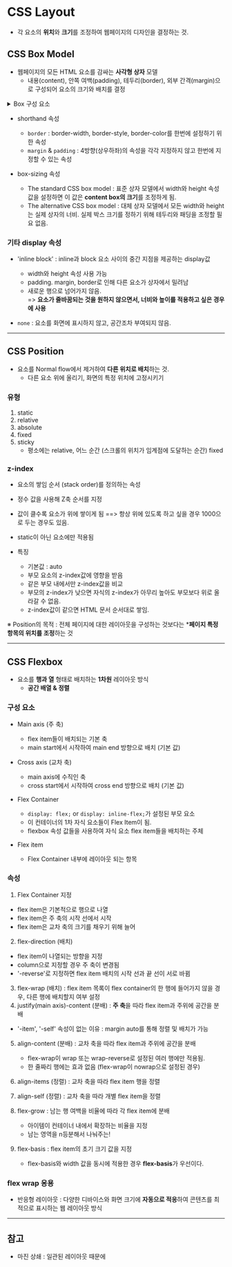 # CSS Layout

- 각 요소의 **위치**와 **크기**를 조정하여 웹페이지의 디자인을 결정하는 것.

## CSS Box Model

- 웹페이지의 모든 HTML 요소를 감싸는 **사각형 상자** 모델
    - 내용(content), 안쪽 여백(padding), 테두리(border), 외부 간격(margin)으로 구성되어 요소의 크기와 배치를 결정

<details>
    <summary>Box 구성 요소</summary>

- Margin : 이 박스와 다른 요소 사이의 공백, **가장 바깥쪽** 영역. `margin` 관련 속성을 사용하여 크기 조정
- Border : 콘텐츠와 패딩을 **감싸는** 테두리 영역. `border` 관련 속성을 사용하여 크기 조정
- Content : **실제 콘텐츠**가 표시되는 영역. `width` 및 `height` 속성을 사용하여 크기 조정.
- Padding : 콘텐츠 주위에 위치하는 **공백**. `padding` 관련 속성을 사용하여 크기 조정.

</details>

- shorthand 속성
    - `border` : border-width, border-style, border-color를 한번에 설정하기 위한 속성
    - `margin` & `padding` : 4방향(상우하좌)의 속성을 각각 지정하지 않고 한번에 지정할 수 있는 속성

- box-sizing 속성
    - The standard CSS box model : 표준 상자 모델에서 width와 height 속성 값을 설정하면 이 값은 **content box의 크기**를 조정하게 됨.
    - The alternative CSS box model : 대체 상자 모델에서 모든 width와 height는 실제 상자의 너비. 실제 박스 크기를 정하기 위해 테두리와 패딩을 조정할 필요 없음.

### 기타 display 속성

- 'inline block' : inline과 block 요소 사이의 중간 지점을 제공하는 display값
    - width와 height 속성 사용 가능
    - padding. margin, border로 인해 다른 요소가 상자에서 밀려남
    - 새로운 행으로 넘어가지 않음.  
    => **요소가 줄바꿈되는 것을 원하지 않으면서, 너비와 높이를 적용하고 싶은 경우에 사용**

- `none` : 요소를 화면에 표시하지 않고, 공간조차 부여되지 않음.

---

## CSS Position

- 요소를 Normal flow에서 제거하여 **다른 위치로 배치**하는 것.
    - 다른 요소 위에 올리기, 화면의 특정 위치에 고정시키기
 
### 유형
1. static
2. relative
3. absolute
4. fixed
5. sticky
    - 평소에는 relative, 어느 순간 (스크롤의 위치가 임계점에 도달하는 순간) fixed
  

### z-index

- 요소의 쌓임 순서 (stack order)를 정의하는 속성
- 정수 값을 사용해 Z축 순서를 지정
- 값이 클수록 요소가 위에 쌓이게 됨 ==> 항상 위에 있도록 하고 싶을 경우 1000으로 두는 경우도 있음. 
- static이 아닌 요소에만 적용됨

- 특징
    - 기본값 : auto
    - 부모 요소의 z-index값에 영향을 받음
    - 같은 부모 내에서만 z-index값을 비교
    - 부모의 z-index가 낮으면 자식의 z-index가 아무리 높아도 부모보다 위로 올라갈 수 없음.
    - z-index값이 같으면 HTML 문서 순서대로 쌓임.
 
※ Position의 목적 : 전체 페이지에 대한 레이아웃을 구성하는 것보다는 ***페이지 특정 항목의 위치를 조정**하는 것

---

## CSS Flexbox

- 요소를 **행과 열** 형태로 배치하는 **1차원** 레이아웃 방식
    - **공간 배열 & 정렬**

### 구성 요소

- Main axis (주 축)
    - flex item들이 배치되는 기본 축
    - main start에서 시작하여 main end 방향으로 배치 (기본 값)

- Cross axis (교차 축)
    - main axis에 수직인 축
    - cross start에서 시작하여 cross end 방향으로 배치 (기본 값)

- Flex Container
    - `display: flex;` or `display: inline-flex;`가 설정된 부모 요소
    - 이 컨테이너의 1차 자식 요소들이 Flex Item이 됨.
    - flexbox 속성 값들을 사용하여 자식 요소 flex item들을 배치하는 주체

- Flex item
    - Flex Container 내부에 레이아웃 되는 항목
 
### 속성

1. Flex Container 지정
- flex item은 기본적으로 행으로 나열
- flex item은 주 축의 시작 선에서 시작
- flex item은 교차 축의 크기를 채우기 위해 늘어

2. flex-direction (배치)
- flex item이 나열되는 방향을 지정
- column으로 지정할 경우 주 축이 변경됨
- '-reverse'로 지정하면 flex item 배치의 시작 선과 끝 선이 서로 바뀜

3. flex-wrap (배치) : flex item 목록이 flex container의 한 행에 들어가지 않을 경우, 다른 행에 배치할지 여부 설정
4. justify(main axis)-content (분배) : **주 축**을 따라 flex item과 주위에 공간을 분배
- '-item', '-self' 속성이 없는 이유 : margin auto를 통해 정렬 및 배치가 가능

5. align-content (분배) : 교차 축을 따라 flex item과 주위에 공간을 분배
    - flex-wrap이 wrap 또는 wrap-reverse로 설정된 여러 행에만 적용됨.
    - 한 줄짜리 행에는 효과 없음 (flex-wrap이 nowrap으로 설정된 경우)

6. align-items (정렬) : 교차 축을 따라 flex item 행을 정렬
7. align-self (정렬) : 교차 축을 따라 개별 flex item을 정렬
8. flex-grow : 남는 행 여백을 비율에 따라 각 flex item에 분배
    - 아이템이 컨테이너 내에서 확장하는 비율을 지정
    - 남는 영역을 n등분해서 나눠주는!
9. flex-basis : flex item의 초기 크기 값을 지정
    - flex-basis와 width 값을 동시에 적용한 경우 **flex-basis**가 우선이다.

### flex wrap 응용

- 반응형 레이아웃 : 다양한 디바이스와 화면 크기에 **자동으로 적응**하여 콘텐츠를 최적으로 표시하는 웹 레이아웃 방식

---

## 참고

- 마진 상쇄 : 일관된 레이아웃 때문에
